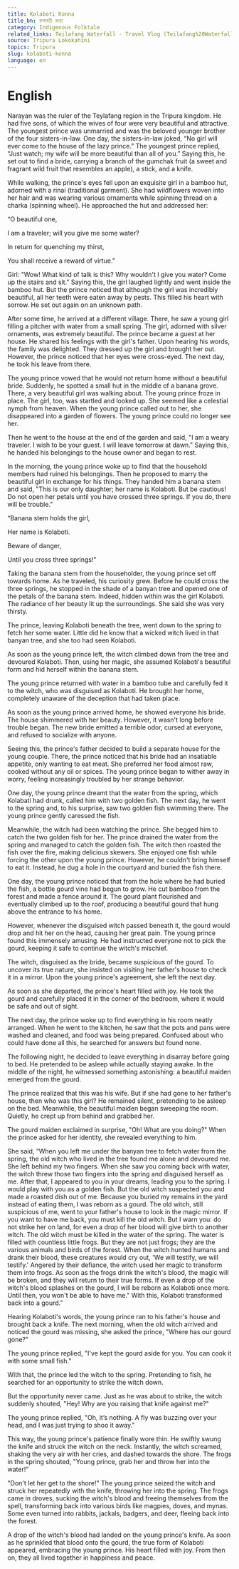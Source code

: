 ```yaml
---
title: Kolaboti Konna
title_bn: কলাবতী কন্যা
category: Indigenous Folktale
related_links: Teilafang Waterfall - Travel Vlog (Teilafang%20Waterfall%20-%20Travel%20Vlog%20ee7aaa0ce2484a7daf350fa9fd77cca0.md)
source: Tripura Lokokahini
topics: Tripura
slug: kolaboti-konna
language: en
---
```


# English

Narayan was the ruler of the Teylafang region in the Tripura kingdom. He had five sons, of which the wives of four were very beautiful and attractive. The youngest prince was unmarried and was the beloved younger brother of the four sisters-in-law. One day, the sisters-in-law joked, “No girl will ever come to the house of the lazy prince.” The youngest prince replied, “Just watch; my wife will be more beautiful than all of you.” Saying this, he set out to find a bride, carrying a branch of the gumchak fruit (a sweet and fragrant wild fruit that resembles an apple), a stick, and a knife.

While walking, the prince's eyes fell upon an exquisite girl in a bamboo hut, adorned with a rinai (traditional garment). She had wildflowers woven into her hair and was wearing various ornaments while spinning thread on a charka (spinning wheel). He approached the hut and addressed her:

“O beautiful one,

I am a traveler; will you give me some water?

In return for quenching my thirst,

You shall receive a reward of virtue.”

Girl: "Wow! What kind of talk is this? Why wouldn't I give you water? Come up the stairs and sit." Saying this, the girl laughed lightly and went inside the bamboo hut. But the prince noticed that although the girl was incredibly beautiful, all her teeth were eaten away by pests. This filled his heart with sorrow. He set out again on an unknown path.

After some time, he arrived at a different village. There, he saw a young girl filling a pitcher with water from a small spring. The girl, adorned with silver ornaments, was extremely beautiful. The prince became a guest at her house. He shared his feelings with the girl's father. Upon hearing his words, the family was delighted. They dressed up the girl and brought her out. However, the prince noticed that her eyes were cross-eyed. The next day, he took his leave from there.

The young prince vowed that he would not return home without a beautiful bride. Suddenly, he spotted a small hut in the middle of a banana grove. There, a very beautiful girl was walking about. The young prince froze in place. The girl, too, was startled and looked up. She seemed like a celestial nymph from heaven. When the young prince called out to her, she disappeared into a garden of flowers. The young prince could no longer see her.

Then he went to the house at the end of the garden and said, "I am a weary traveler. I wish to be your guest. I will leave tomorrow at dawn." Saying this, he handed his belongings to the house owner and began to rest.

In the morning, the young prince woke up to find that the household members had ruined his belongings. Then he proposed to marry the beautiful girl in exchange for his things. They handed him a banana stem and said, "This is our only daughter; her name is Kolaboti. But be cautious! Do not open her petals until you have crossed three springs. If you do, there will be trouble."

“Banana stem holds the girl,

Her name is Kolaboti.

Beware of danger,

Until you cross three springs!”

Taking the banana stem from the householder, the young prince set off towards home. As he traveled, his curiosity grew. Before he could cross the three springs, he stopped in the shade of a banyan tree and opened one of the petals of the banana stem. Indeed, hidden within was the girl Kolaboti. The radiance of her beauty lit up the surroundings. She said she was very thirsty.

The prince, leaving Kolaboti beneath the tree, went down to the spring to fetch her some water. Little did he know that a wicked witch lived in that banyan tree, and she too had seen Kolaboti.

As soon as the young prince left, the witch climbed down from the tree and devoured Kolaboti. Then, using her magic, she assumed Kolaboti's beautiful form and hid herself within the banana stem.

The young prince returned with water in a bamboo tube and carefully fed it to the witch, who was disguised as Kolaboti. He brought her home, completely unaware of the deception that had taken place.

As soon as the young prince arrived home, he showed everyone his bride. The house shimmered with her beauty. However, it wasn't long before trouble began. The new bride emitted a terrible odor, cursed at everyone, and refused to socialize with anyone.

Seeing this, the prince's father decided to build a separate house for the young couple. There, the prince noticed that his bride had an insatiable appetite, only wanting to eat meat. She preferred her food almost raw, cooked without any oil or spices. The young prince began to wither away in worry, feeling increasingly troubled by her strange behavior.

One day, the young prince dreamt that the water from the spring, which Kolabati had drunk, called him with two golden fish. The next day, he went to the spring and, to his surprise, saw two golden fish swimming there. The young prince gently caressed the fish.

Meanwhile, the witch had been watching the prince. She begged him to catch the two golden fish for her. The prince drained the water from the spring and managed to catch the golden fish. The witch then roasted the fish over the fire, making delicious skewers. She enjoyed one fish while forcing the other upon the young prince. However, he couldn't bring himself to eat it. Instead, he dug a hole in the courtyard and buried the fish there.

One day, the young prince noticed that from the hole where he had buried the fish, a bottle gourd vine had begun to grow. He cut bamboo from the forest and made a fence around it. The gourd plant flourished and eventually climbed up to the roof, producing a beautiful gourd that hung above the entrance to his home.

However, whenever the disguised witch passed beneath it, the gourd would drop and hit her on the head, causing her great pain. The young prince found this immensely amusing. He had instructed everyone not to pick the gourd, keeping it safe to continue the witch's mischief.

The witch, disguised as the bride, became suspicious of the gourd. To uncover its true nature, she insisted on visiting her father's house to check it in a mirror. Upon the young prince's agreement, she left the next day.

As soon as she departed, the prince's heart filled with joy. He took the gourd and carefully placed it in the corner of the bedroom, where it would be safe and out of sight.

The next day, the prince woke up to find everything in his room neatly arranged. When he went to the kitchen, he saw that the pots and pans were washed and cleaned, and food was being prepared. Confused about who could have done all this, he searched for answers but found none.

The following night, he decided to leave everything in disarray before going to bed. He pretended to be asleep while actually staying awake. In the middle of the night, he witnessed something astonishing: a beautiful maiden emerged from the gourd.

The prince realized that this was his wife. But if she had gone to her father's house, then who was this girl? He remained silent, pretending to be asleep on the bed. Meanwhile, the beautiful maiden began sweeping the room. Quietly, he crept up from behind and grabbed her.

The gourd maiden exclaimed in surprise, "Oh! What are you doing?" When the prince asked for her identity, she revealed everything to him.

She said, “When you left me under the banyan tree to fetch water from the spring, the old witch who lived in the tree found me alone and devoured me. She left behind my two fingers. When she saw you coming back with water, the witch threw those two fingers into the spring and disguised herself as me. After that, I appeared to you in your dreams, leading you to the spring. I would play with you as a golden fish. But the old witch suspected you and made a roasted dish out of me. Because you buried my remains in the yard instead of eating them, I was reborn as a gourd. The old witch, still suspicious of me, went to your father's house to look in the magic mirror. If you want to have me back, you must kill the old witch. But I warn you: do not strike her on land, for even a drop of her blood will give birth to another witch. The old witch must be killed in the water of the spring. The water is filled with countless little frogs. But they are not just frogs; they are the various animals and birds of the forest. When the witch hunted humans and drank their blood, these creatures would cry out, 'We will testify, we will testify.' Angered by their defiance, the witch used her magic to transform them into frogs. As soon as the frogs drink the witch's blood, the magic will be broken, and they will return to their true forms. If even a drop of the witch's blood splashes on the gourd, I will be reborn as Kolaboti once more. Until then, you won't be able to have me." With this, Kolaboti transformed back into a gourd.”

Hearing Kolaboti's words, the young prince ran to his father's house and brought back a knife. The next morning, when the old witch arrived and noticed the gourd was missing, she asked the prince, "Where has our gourd gone?"

The young prince replied, "I've kept the gourd aside for you. You can cook it with some small fish."

With that, the prince led the witch to the spring. Pretending to fish, he searched for an opportunity to strike the witch down.

But the opportunity never came. Just as he was about to strike, the witch suddenly shouted, "Hey! Why are you raising that knife against me?"

The young prince replied, "Oh, it’s nothing. A fly was buzzing over your head, and I was just trying to shoo it away."

This way, the young prince's patience finally wore thin. He swiftly swung the knife and struck the witch on the neck. Instantly, the witch screamed, shaking the very air with her cries, and dashed towards the shore. The frogs in the spring shouted, "Young prince, grab her and throw her into the water!"

"Don't let her get to the shore!" The young prince seized the witch and struck her repeatedly with the knife, throwing her into the spring. The frogs came in droves, sucking the witch's blood and freeing themselves from the spell, transforming back into various birds like magpies, doves, and mynas. Some even turned into rabbits, jackals, badgers, and deer, fleeing back into the forest.

A drop of the witch's blood had landed on the young prince's knife. As soon as he sprinkled that blood onto the gourd, the true form of Kolaboti appeared, embracing the young prince. His heart filled with joy. From then on, they all lived together in happiness and peace.
